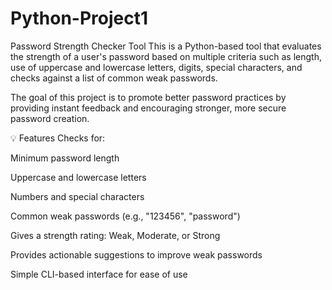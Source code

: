 # Python-Project1

Password Strength Checker Tool
This is a Python-based tool that evaluates the strength of a user's password based on multiple criteria such as length, use of uppercase and lowercase letters, digits, special characters, and checks against a list of common weak passwords.

The goal of this project is to promote better password practices by providing instant feedback and encouraging stronger, more secure password creation.

💡 Features
Checks for:

Minimum password length

Uppercase and lowercase letters

Numbers and special characters

Common weak passwords (e.g., "123456", "password")

Gives a strength rating: Weak, Moderate, or Strong

Provides actionable suggestions to improve weak passwords

Simple CLI-based interface for ease of use
